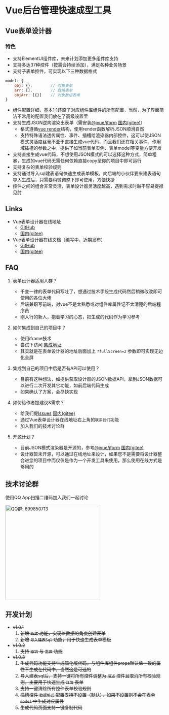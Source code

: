 # Vue后台管理快速成型工具

## Vue表单设计器

### 特色
- 支持ElementUI组件库，未来计划添加更多组件库支持
- 支持多达37种控件（按需会持续添加），满足各种业务场景
- 支持子表单控件，可实现以下三种数据格式
```javascript
model: {
    obj: {},        // 对象表单
    arr: [],        // 数组表单
    objArr: [{}]    // 对象数组表单
}
```
- 组件配置详细，基本1:1还原了对应组件库组件的所有配置，当然，为了界面简洁不常用的配置我们放在了高级设置里
- 支持生成JSON逆向渲染出表单（需安装[@jvue/jform](https://github.com/83945105/jvue/tree/main/jform-ui) [国内(gitee)](https://gitee.com/83945105/jvue/tree/main/jform-ui)）
  - 格式遵循[vue render](https://cn.vuejs.org/v2/guide/render-function.html)结构，使用render函数解析JSON顺滑自然
  - 支持特殊语法透传属性、事件、插槽给渲染器内部控件，这可以使JSON模式灵活度丝毫不亚于直接生成vue代码，而且我们还在相关事件、作用域插槽的参数之中，提供了如当前表单实例、表单model等变量方便开发
- 支持直接生成vue代码，不想使用JSON模式的可以选择这种方式，简单粗暴，生成的vue代码无需任何依赖直接copy至你的项目中即可运行
- 支持复杂的表单校验规则
- 支持通过导入sql建表语句快速生成表单模板，向后端的小伙伴要来建表语句导入生成后，只需要稍微调整下即可使用，方便快捷
- 控件之间的组合非常灵活，表单设计器灵活度越高，遇到需求时越不容易捉襟见肘

## Links

- Vue表单设计器在线地址
  - [GitHub](https://83945105.github.io/jvue/jform/#/designer)
  - [国内(gitee)](http://83945105.gitee.io/jvue/jform/#/designer)
- Vue表单设计器在线文档（编写中，近期发布）
  - [GitHub](https://83945105.github.io/jvue/docs/zh)
  - [国内(gitee)](http://83945105.gitee.io/jvue/docs/zh)
  
## FAQ

1. 表单设计器适用人群？
    - 千变一律的表单代码写吐了，想通过技术手段生成代码然后稍微改改即可使用的各位大佬
    - 后端兼职写前端，对vue不是太熟悉或对组件库属性记不太清楚的后端程序员
    - 刚入行的新人，抱着学习的心态，把生成的代码作为学习参考
    
2. 如何集成到自己的项目中？
    - 使用iframe技术
    - 尝试下访问 [集成地址](http://83945105.gitee.io/jvue/jform/#/designer?fullScreen=2)
    - 其实就是在表单设计器的地址后面加上 `?fullScreen=2` 参数即可实现无边化全屏
 
3. 集成到自己的项目中后是否有API可以使用？
    - 目前有这种想法，如提供获取设计器的JSON数据API，拿到JSON数据可以进行二次开发其它功能，如前后端代码生成
    - 如果确认了方案，会尽快实现
    
4. 如何给作者提建议&需求？
    - 给我们提[Issues](https://github.com/83945105/jvue/issues) [国内(gitee)](https://gitee.com/83945105/jvue/issues)
    - 通过Vue表单设计器在线地址右上角的`联系我们`功能
    - 加入我们的技术讨论群
    
5. 开源计划？
    - 目前JSON模式渲染器是开源的，参考[@jvue/jform](https://github.com/83945105/jvue/tree/main/jform-ui) [国内(gitee)](https://gitee.com/83945105/jvue/tree/main/jform-ui)
    - 设计器暂未开源，可以通过在线地址来设计，如果您不是需要将设计器整合进您的项目中而仅仅是作为一个开发工具来使用，那么使用在线方式是够用的

## 技术讨论群

使用QQ App扫描二维码加入我们一起讨论

<img alt="QQ群: 699850713" src="https://gitee.com/83945105/jvue/raw/main/assets/Vue表单设计器技术讨论QQ群（1）.jpg" width="300">

## 开发计划
- ~~v1.0.1~~
    1. ~~新增 `新建` 功能，实现以数据的角度创建表单~~
    2. ~~新增 `导入建表Sql` 功能，用于快速生成表单模板~~
- ~~v1.0.2~~
    1. ~~支持 `撤销` 与 `重做` 功能~~
- ~~v1.0.3~~
    1. ~~生成代码功能支持生成简化版代码，与组件库组件props默认值一致的属性不生成在代码中，当然这是可选的~~
    2. ~~导入建表sql后，支持一键将所有控件调整为 `描述` 控件且取消所有校验规则，主要用于快速生成 `详情` 表单~~
    3. ~~支持一键清除所有控件表单校验规则~~
    4. ~~插槽控件 `数据格式` 配置支持不设置（默认），如果不设置则不会在表单 `model` 中生成对应属性~~
    5. ~~生成代码页面支持一键复制代码~~